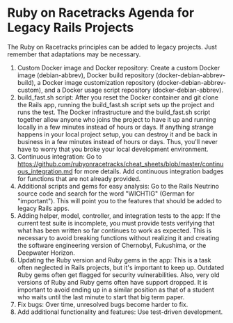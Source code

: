# Ruby on Racetracks Agenda for Legacy Rails Projects

The Ruby on Racetracks principles can be added to legacy projects.  Just remember that adaptations may be necessary.

1.  Custom Docker image and Docker repository: Create a custom Docker image (debian-abbrev), Docker build repository (docker-debian-abbrev-build), a Docker image customization repository (docker-debian-abbrev-custom), and a Docker usage script repository (docker-debian-abbrev).
2.  build_fast.sh script: After you reset the Docker container and git clone the Rails app, running the build_fast.sh script sets up the project and runs the test.  The Docker infrastructure and the build_fast.sh script together allow anyone who joins the project to have it up and running locally in a few minutes instead of hours or days.  If anything strange happens in your local project setup, you can destroy it and be back in business in a few minutes instead of hours or days.  Thus, you'll never have to worry that you broke your local development environment.
3.  Continuous integration: Go to https://github.com/rubyonracetracks/cheat_sheets/blob/master/continuous_integration.md for more details.  Add continuous integration badges for functions that are not already provided.
4.  Additional scripts and gems for easy analysis: Go to the Rails Neutrino source code and search for the word "WICHTIG" (German for "important").  This will point you to the features that should be added to legacy Rails apps.
5.  Adding helper, model, controller, and integration tests to the app: If the current test suite is incomplete, you must provide tests verifying that what has been written so far continues to work as expected.  This is necessary to avoid breaking functions without realizing it and creating the software engineering version of Chernobyl, Fukushima, or the Deepwater Horizon.
6.  Updating the Ruby version and Ruby gems in the app: This is a task often neglected in Rails projects, but it's important to keep up.  Outdated Ruby gems often get flagged for security vulnerabilities.  Also, very old versions of Ruby and Ruby gems often have support dropped.  It is important to avoid ending up in a similar position as that of a student who waits until the last minute to start that big term paper.
7.  Fix bugs: Over time, unresolved bugs become harder to fix.
8.  Add additional functionality and features: Use test-driven development.
